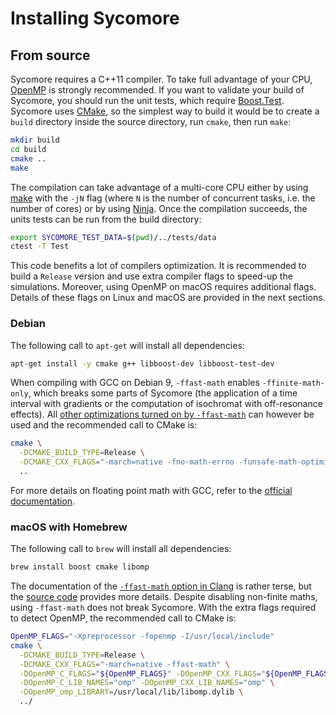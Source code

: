 # Installing Sycomore

## From source

Sycomore requires a C++11 compiler. To take full advantage of your CPU, [OpenMP](https://www.openmp.org/) is strongly recommended. If you want to validate your build of Sycomore, you should run the unit tests, which require [Boost.Test](https://www.boost.org/doc/libs/release/libs/test/). Sycomore uses [CMake](https://cmake.org/), so the simplest way to build it would be to create a `build` directory inside the source directory, run `cmake`, then run `make`:

```sh
mkdir build
cd build
cmake ..
make
```

The compilation can take advantage of a multi-core CPU either by using [make](https://www.gnu.org/software/make/) with the `-jN` flag (where `N` is the number of concurrent tasks, i.e. the number of cores) or by using [Ninja](https://ninja-build.org/). Once the compilation succeeds, the units tests can be run from the build directory:

```sh
export SYCOMORE_TEST_DATA=$(pwd)/../tests/data
ctest -T Test
```

This code benefits a lot of compilers optimization. It is recommended to build a `Release` version and use extra compiler flags to speed-up the simulations. Moreover, using OpenMP on macOS requires additional flags. Details of these flags on Linux and macOS are provided in the next sections.

### Debian

The following call to `apt-get` will install all dependencies:

```sh
apt-get install -y cmake g++ libboost-dev libboost-test-dev
```

When compiling with GCC on Debian 9, `-ffast-math` enables `-ffinite-math-only`, which breaks some parts of Sycomore (the application of a time interval with gradients or the computation of isochromat with off-resonance effects). All [other optimizations turned on by `-ffast-math`](https://gcc.gnu.org/onlinedocs/gcc-8.2.0/gcc/Optimize-Options.html#index-ffast-math) can however be used and the recommended call to CMake is:

```sh
cmake \
  -DCMAKE_BUILD_TYPE=Release \
  -DCMAKE_CXX_FLAGS="-march=native -fno-math-errno -funsafe-math-optimizations -fno-rounding-math -fno-signaling-nans -fcx-limited-range -fexcess-precision=fast -D__FAST_MATH__" \
  ..
```

For more details on floating point math with GCC, refer to the [official documentation](https://gcc.gnu.org/wiki/FloatingPointMath).

### macOS with Homebrew

The following call to `brew` will install all dependencies:

```sh
brew install boost cmake libomp
```

The documentation of the [`-ffast-math` option in Clang](https://clang.llvm.org/docs/UsersManual.html#cmdoption-ffast-math) is rather terse, but the [source code](https://github.com/llvm-mirror/clang/blob/release_80/lib/Driver/ToolChains/Clang.cpp#L2278-L2288) provides more details. Despite disabling non-finite maths, using `-ffast-math` does not break Sycomore. With the extra flags required to detect OpenMP, the recommended call to CMake is:

```sh
OpenMP_FLAGS="-Xpreprocessor -fopenmp -I/usr/local/include"
cmake \
  -DCMAKE_BUILD_TYPE=Release \
  -DCMAKE_CXX_FLAGS="-march=native -ffast-math" \
  -DOpenMP_C_FLAGS="${OpenMP_FLAGS}" -DOpenMP_CXX_FLAGS="${OpenMP_FLAGS}" \
  -DOpenMP_C_LIB_NAMES="omp" -DOpenMP_CXX_LIB_NAMES="omp" \
  -DOpenMP_omp_LIBRARY=/usr/local/lib/libomp.dylib \
  ../
```
